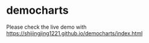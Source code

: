 # democharts

Please check the live demo with https://shijingjing1221.github.io/democharts/index.html